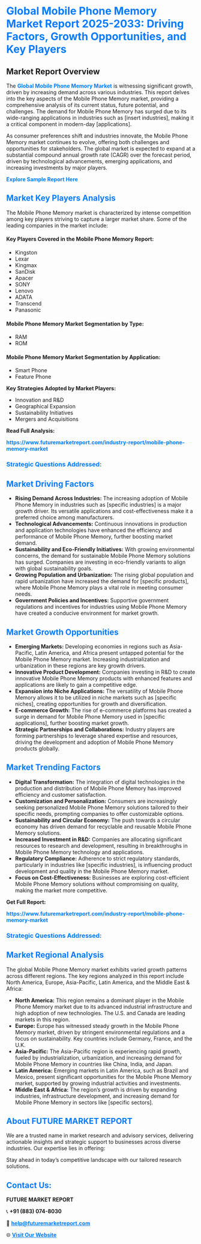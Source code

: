 <h1 style="color: #007BFF;">Global Mobile Phone Memory Market Report 2025-2033: Driving Factors, Growth Opportunities, and Key Players</h1>

<section id="overview">
<h2>Market Report Overview</h2>
<p>The <a href="https://www.futuremarketreport.com/industry-report/mobile-phone-memory-market" style="color: #007BFF; text-decoration: none;"><strong>Global Mobile Phone Memory Market</strong></a> is witnessing significant growth, driven by increasing demand across various industries. This report delves into the key aspects of the Mobile Phone Memory market, providing a comprehensive analysis of its current status, future potential, and challenges. The demand for Mobile Phone Memory has surged due to its wide-ranging applications in industries such as [insert industries], making it a critical component in modern-day [applications].</p>
<p>As consumer preferences shift and industries innovate, the Mobile Phone Memory market continues to evolve, offering both challenges and opportunities for stakeholders. The global market is expected to expand at a substantial compound annual growth rate (CAGR) over the forecast period, driven by technological advancements, emerging applications, and increasing investments by major players.</p>
</section>

<section id="overview">
<p><a href="https://www.futuremarketreport.com/request-sample/reportId=82310" style="color: #007BFF; text-decoration: none;"><strong>Explore Sample Report Here</strong></a></p>
</section>

<section id="key-players">
<h2 style="color: #007BFF;">Market Key Players Analysis</h2>
<p>The Mobile Phone Memory market is characterized by intense competition among key players striving to capture a larger market share. Some of the leading companies in the market include:</p>
<h4>Key Players Covered in the Mobile Phone Memory Report:</h4>
<ul><li>Kingston</li><li>Lexar</li><li>Kingmax</li><li>SanDisk</li><li>Apacer</li><li>SONY</li><li>Lenovo</li><li>ADATA</li><li>Transcend</li><li>Panasonic</li></ul>
<h4>Mobile Phone Memory Market Segmentation by Type:</h4>
<ul><li>RAM</li><li>ROM</li></ul>

<h4>Mobile Phone Memory Market Segmentation by Application:</h4>
<ul><li>Smart Phone</li><li>Feature Phone</li></ul>
<p><strong>Key Strategies Adopted by Market Players:</strong></p>
<ul>
<li>Innovation and R&D</li>
<li>Geographical Expansion</li>
<li>Sustainability Initiatives</li>
<li>Mergers and Acquisitions</li>
</ul>
</section>

<section>
<p><strong>Read Full Analysis: </strong></p><a href="https://www.futuremarketreport.com/industry-report/mobile-phone-memory-market" style="color: #007BFF; text-decoration: none;"><strong>https://www.futuremarketreport.com/industry-report/mobile-phone-memory-market</strong></a>
<h3 style="color: #007BFF;">Strategic Questions Addressed:</h3>
</section>

<section id="driving-factors">
<h2 style="color: #007BFF;">Market Driving Factors</h2>
<ul>
<li><strong>Rising Demand Across Industries:</strong> The increasing adoption of Mobile Phone Memory in industries such as [specific industries] is a major growth driver. Its versatile applications and cost-effectiveness make it a preferred choice among manufacturers.</li>
<li><strong>Technological Advancements:</strong> Continuous innovations in production and application technologies have enhanced the efficiency and performance of Mobile Phone Memory, further boosting market demand.</li>
<li><strong>Sustainability and Eco-Friendly Initiatives:</strong> With growing environmental concerns, the demand for sustainable Mobile Phone Memory solutions has surged. Companies are investing in eco-friendly variants to align with global sustainability goals.</li>
<li><strong>Growing Population and Urbanization:</strong> The rising global population and rapid urbanization have increased the demand for [specific products], where Mobile Phone Memory plays a vital role in meeting consumer needs.</li>
<li><strong>Government Policies and Incentives:</strong> Supportive government regulations and incentives for industries using Mobile Phone Memory have created a conducive environment for market growth.</li>
</ul>
</section>

<section id="growth-opportunities">
<h2 style="color: #007BFF;">Market Growth Opportunities</h2>
<ul>
<li><strong>Emerging Markets:</strong> Developing economies in regions such as Asia-Pacific, Latin America, and Africa present untapped potential for the Mobile Phone Memory market. Increasing industrialization and urbanization in these regions are key growth drivers.</li>
<li><strong>Innovative Product Development:</strong> Companies investing in R&D to create innovative Mobile Phone Memory products with enhanced features and applications are likely to gain a competitive edge.</li>
<li><strong>Expansion into Niche Applications:</strong> The versatility of Mobile Phone Memory allows it to be utilized in niche markets such as [specific niches], creating opportunities for growth and diversification.</li>
<li><strong>E-commerce Growth:</strong> The rise of e-commerce platforms has created a surge in demand for Mobile Phone Memory used in [specific applications], further boosting market growth.</li>
<li><strong>Strategic Partnerships and Collaborations:</strong> Industry players are forming partnerships to leverage shared expertise and resources, driving the development and adoption of Mobile Phone Memory products globally.</li>
</ul>
</section>

<section id="trending-factors">
<h2 style="color: #007BFF;">Market Trending Factors</h2>
<ul>
<li><strong>Digital Transformation:</strong> The integration of digital technologies in the production and distribution of Mobile Phone Memory has improved efficiency and customer satisfaction.</li>
<li><strong>Customization and Personalization:</strong> Consumers are increasingly seeking personalized Mobile Phone Memory solutions tailored to their specific needs, prompting companies to offer customizable options.</li>
<li><strong>Sustainability and Circular Economy:</strong> The push towards a circular economy has driven demand for recyclable and reusable Mobile Phone Memory solutions.</li>
<li><strong>Increased Investment in R&D:</strong> Companies are allocating significant resources to research and development, resulting in breakthroughs in Mobile Phone Memory technology and applications.</li>
<li><strong>Regulatory Compliance:</strong> Adherence to strict regulatory standards, particularly in industries like [specific industries], is influencing product development and quality in the Mobile Phone Memory market.</li>
<li><strong>Focus on Cost-Effectiveness:</strong> Businesses are exploring cost-efficient Mobile Phone Memory solutions without compromising on quality, making the market more competitive.</li>
</ul>
</section>

<section>
<p><strong>Get Full Report: </strong></p><a href="https://www.futuremarketreport.com/industry-report/mobile-phone-memory-market" style="color: #007BFF; text-decoration: none;"><strong>https://www.futuremarketreport.com/industry-report/mobile-phone-memory-market</strong></a>
<h3 style="color: #007BFF;">Strategic Questions Addressed:</h3>
</section>


<section id="regional-analysis">
<h2 style="color: #007BFF;">Market Regional Analysis</h2>
<p>The global Mobile Phone Memory market exhibits varied growth patterns across different regions. The key regions analyzed in this report include North America, Europe, Asia-Pacific, Latin America, and the Middle East & Africa:</p>
<ul>
<li><strong>North America:</strong> This region remains a dominant player in the Mobile Phone Memory market due to its advanced industrial infrastructure and high adoption of new technologies. The U.S. and Canada are leading markets in this region.</li>
<li><strong>Europe:</strong> Europe has witnessed steady growth in the Mobile Phone Memory market, driven by stringent environmental regulations and a focus on sustainability. Key countries include Germany, France, and the U.K.</li>
<li><strong>Asia-Pacific:</strong> The Asia-Pacific region is experiencing rapid growth, fueled by industrialization, urbanization, and increasing demand for Mobile Phone Memory in countries like China, India, and Japan.</li>
<li><strong>Latin America:</strong> Emerging markets in Latin America, such as Brazil and Mexico, present significant opportunities for the Mobile Phone Memory market, supported by growing industrial activities and investments.</li>
<li><strong>Middle East & Africa:</strong> The region’s growth is driven by expanding industries, infrastructure development, and increasing demand for Mobile Phone Memory in sectors like [specific sectors].</li>
</ul>
</section>

<footer>
<h2 style="color: #007BFF;">About FUTURE MARKET REPORT</h2>
<p>We are a trusted name in market research and advisory services, delivering actionable insights and strategic support to businesses across diverse industries. Our expertise lies in offering:</p>

<p>Stay ahead in today’s competitive landscape with our tailored research solutions.</p>

<h2 style="color: #007BFF;">Contact Us:</h2>
<p><strong>FUTURE MARKET REPORT</strong></p>
<p>📞 <strong>+91 (883) 074-8030</strong></p>
<p>📧 <strong><a href="mailto:help@futuremarketreport.com" style="color: #007BFF;">help@futuremarketreport.com</a></strong></p>
<p>🌐 <strong><a href="https://www.futuremarketreport.com/" style="color: #007BFF;">Visit Our Website</a></strong></p>
</footer>